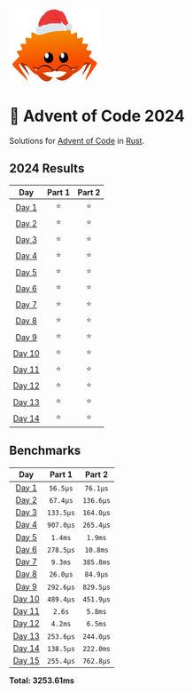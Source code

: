 <img src="./.assets/christmas_ferris.png" width="164">

# 🎄 Advent of Code 2024

Solutions for [Advent of Code](https://adventofcode.com/) in [Rust](https://www.rust-lang.org/).

<!--- advent_readme_stars table --->
## 2024 Results

| Day | Part 1 | Part 2 |
| :---: | :---: | :---: |
| [Day 1](https://adventofcode.com/2024/day/1) | ⭐ | ⭐ |
| [Day 2](https://adventofcode.com/2024/day/2) | ⭐ | ⭐ |
| [Day 3](https://adventofcode.com/2024/day/3) | ⭐ | ⭐ |
| [Day 4](https://adventofcode.com/2024/day/4) | ⭐ | ⭐ |
| [Day 5](https://adventofcode.com/2024/day/5) | ⭐ | ⭐ |
| [Day 6](https://adventofcode.com/2024/day/6) | ⭐ | ⭐ |
| [Day 7](https://adventofcode.com/2024/day/7) | ⭐ | ⭐ |
| [Day 8](https://adventofcode.com/2024/day/8) | ⭐ | ⭐ |
| [Day 9](https://adventofcode.com/2024/day/9) | ⭐ | ⭐ |
| [Day 10](https://adventofcode.com/2024/day/10) | ⭐ | ⭐ |
| [Day 11](https://adventofcode.com/2024/day/11) | ⭐ | ⭐ |
| [Day 12](https://adventofcode.com/2024/day/12) | ⭐ | ⭐ |
| [Day 13](https://adventofcode.com/2024/day/13) | ⭐ | ⭐ |
| [Day 14](https://adventofcode.com/2024/day/14) | ⭐ | ⭐ |
<!--- advent_readme_stars table --->

<!--- benchmarking table --->
## Benchmarks

| Day | Part 1 | Part 2 |
| :---: | :---: | :---:  |
| [Day 1](./src/bin/01.rs) | `56.5µs` | `76.1µs` |
| [Day 2](./src/bin/02.rs) | `67.4µs` | `136.6µs` |
| [Day 3](./src/bin/03.rs) | `133.5µs` | `164.0µs` |
| [Day 4](./src/bin/04.rs) | `907.0µs` | `265.4µs` |
| [Day 5](./src/bin/05.rs) | `1.4ms` | `1.9ms` |
| [Day 6](./src/bin/06.rs) | `278.5µs` | `10.8ms` |
| [Day 7](./src/bin/07.rs) | `9.3ms` | `385.8ms` |
| [Day 8](./src/bin/08.rs) | `26.0µs` | `84.9µs` |
| [Day 9](./src/bin/09.rs) | `292.6µs` | `829.5µs` |
| [Day 10](./src/bin/10.rs) | `489.4µs` | `451.9µs` |
| [Day 11](./src/bin/11.rs) | `2.6s` | `5.8ms` |
| [Day 12](./src/bin/12.rs) | `4.2ms` | `6.5ms` |
| [Day 13](./src/bin/13.rs) | `253.6µs` | `244.0µs` |
| [Day 14](./src/bin/14.rs) | `138.5µs` | `222.0ms` |
| [Day 15](./src/bin/15.rs) | `255.4µs` | `762.8µs` |

**Total: 3253.61ms**
<!--- benchmarking table --->
